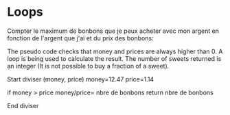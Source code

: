 # Loops

Compter le maximum de bonbons que je peux acheter avec mon argent en fonction de l'argent que j'ai et du prix des bonbons:

The pseudo code checks that money and prices are always higher than 0.
A loop is being used to calculate the result.
The number of sweets returned is an integer (It is not possible to buy a fraction of a sweet).

Start diviser (money, price)
money=12.47
price=1.14

  if money > price
  money/price= nbre de bonbons
  return nbre de bonbons

End diviser
